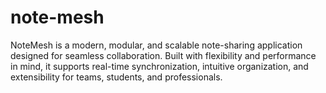 # note-mesh
NoteMesh is a modern, modular, and scalable note-sharing application designed for seamless collaboration. Built with flexibility and performance in mind, it supports real-time synchronization, intuitive organization, and extensibility for teams, students, and professionals.
